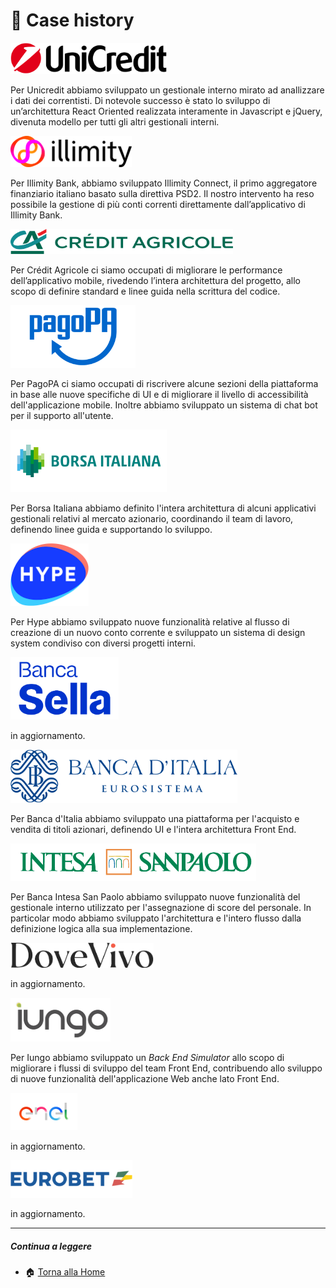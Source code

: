 # :minidisc: Case history

<img src="https://github.com/bitRocket-dev/.github/blob/main/assets/clients/unicredit_logo.png" height=50px alt='Unicredit' title='Unicredit'>

Per Unicredit abbiamo sviluppato un gestionale interno mirato ad anallizzare i dati dei correntisti.
Di notevole successo è stato lo sviluppo di un’architettura React Oriented realizzata interamente in Javascript e jQuery, divenuta modello per tutti gli altri gestionali interni.

<img src="https://github.com/bitRocket-dev/.github/blob/main/assets/clients/illimiti_logo.png" height=50px  alt='Illimity Bank' title='Illimity Bank'>

Per Illimity Bank, abbiamo sviluppato Illimity Connect, il primo aggregatore finanziario italiano basato sulla direttiva PSD2.
Il nostro intervento ha reso possibile la gestione di più conti correnti direttamente dall’applicativo di Illimity Bank.

<img src="https://github.com/bitRocket-dev/.github/blob/main/assets/clients/creditagricole_logo.png" height=40px   alt='Crédit Agricole' title='Crédit Agricole'>

Per Crédit Agricole ci siamo occupati di migliorare le performance dell’applicativo mobile, rivedendo l’intera architettura del progetto, allo scopo di definire standard e linee guida nella
scrittura del codice.

<img src="https://github.com/bitRocket-dev/.github/blob/main/assets/clients/pagopa_logo.png" height=100px alt='PagoPA' title='PagoPA'>

Per PagoPA ci siamo occupati di riscrivere alcune sezioni della piattaforma in base alle nuove specifiche di UI e di migliorare il livello di accessibilità dell'applicazione mobile. Inoltre abbiamo sviluppato un sistema di chat bot per il supporto all'utente.

<img src="https://github.com/bitRocket-dev/.github/blob/main/assets/clients/borsaitaliana_logo.png" height=100px alt='Borsa Italiana' title='Borsa Italiana'>

Per Borsa Italiana abbiamo definito l'intera architettura di alcuni applicativi gestionali relativi al mercato azionario, coordinando il team di lavoro, definendo linee guida e supportando lo sviluppo.

<img src="https://github.com/bitRocket-dev/.github/blob/main/assets/clients/hype_logo.png" height=100px alt='Hype' title='Hype'>

Per Hype abbiamo sviluppato nuove funzionalità relative al flusso di creazione di un nuovo conto corrente e sviluppato un sistema di design system condiviso con diversi progetti interni.

<img src="https://github.com/bitRocket-dev/.github/blob/main/assets/clients/bancasella_logo.png" height=100px  alt='Banca Sella' title='Banca Sella'>

in aggiornamento.

<img src="https://github.com/bitRocket-dev/.github/blob/main/assets/clients/bancaditalia_logo.png" height=85px alt='Banca dItalia' title='Banca dItalia'>

Per Banca d'Italia abbiamo sviluppato una piattaforma per l'acquisto e vendita di titoli azionari, definendo UI e l'intera architettura Front End.

<img src="https://github.com/bitRocket-dev/.github/blob/main/assets/clients/bancaintesa_logo.png" height=60px alt='Banca Intesa' title='Banca Intesa'>

Per Banca Intesa San Paolo abbiamo sviluppato nuove funzionalità del gestionale interno utilizzato per l'assegnazione di score del personale. In particolar modo abbiamo sviluppato l'architettura e l'intero flusso dalla definizione logica alla sua implementazione.

<img src="https://github.com/bitRocket-dev/.github/blob/main/assets/clients/dovevivo_logo.png" height=40px  alt='DoveVivo' title='DoveVivo'>

in aggiornamento.

<img src="https://github.com/bitRocket-dev/.github/blob/main/assets/clients/iungo_logo.png" height=70px  alt='Iungo' title='Iungo'>

Per Iungo abbiamo sviluppato un _Back End Simulator_ allo scopo di migliorare i flussi di sviluppo del team Front End, contribuendo allo sviluppo di nuove funzionalità dell'applicazione Web anche lato Front End.

<img src="https://github.com/bitRocket-dev/.github/blob/main/assets/clients/enel_logo.png" height=60px alt='enel' title='enel'>

in aggiornamento.

<img src="https://github.com/bitRocket-dev/.github/blob/main/assets/clients/eurobet_logo.png" height=60px alt='eurobet' title='eurobet'>

in aggiornamento.

---

##### Continua a leggere

- 🏠 [Torna alla Home](https://github.com/bitRocket-dev)
